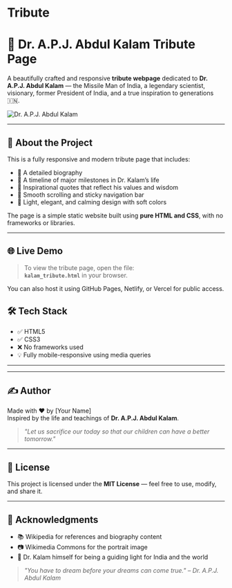 # Tribute
# 🌟 Dr. A.P.J. Abdul Kalam Tribute Page

A beautifully crafted and responsive **tribute webpage** dedicated to **Dr. A.P.J. Abdul Kalam** — the Missile Man of India, a legendary scientist, visionary, former President of India, and a true inspiration to generations 🇮🇳.

![Dr. A.P.J. Abdul Kalam](https://upload.wikimedia.org/wikipedia/commons/b/b0/A.P.J_Abdul_Kalam.jpg)

---

## 📖 About the Project

This is a fully responsive and modern tribute page that includes:

- 🧠 A detailed biography
- 📅 A timeline of major milestones in Dr. Kalam’s life
- 💬 Inspirational quotes that reflect his values and wisdom
- 🔗 Smooth scrolling and sticky navigation bar
- 🎨 Light, elegant, and calming design with soft colors

The page is a simple static website built using **pure HTML and CSS**, with no frameworks or libraries.

---

## 🌐 Live Demo

> To view the tribute page, open the file:  
> **`kalam_tribute.html`** in your browser.

You can also host it using GitHub Pages, Netlify, or Vercel for public access.

## 🛠️ Tech Stack

- ✅ HTML5
- ✅ CSS3
- ❌ No frameworks used
- 💡 Fully mobile-responsive using media queries

---


---

## ✍️ Author

Made with ❤️ by [Your Name]  
Inspired by the life and teachings of **Dr. A.P.J. Abdul Kalam**.

> _"Let us sacrifice our today so that our children can have a better tomorrow."_

---

## 📄 License

This project is licensed under the **MIT License** — feel free to use, modify, and share it.

---

## 🙏 Acknowledgments

- 📚 Wikipedia for references and biography content
- 📷 Wikimedia Commons for the portrait image
- 🧠 Dr. Kalam himself for being a guiding light for India and the world

> _"You have to dream before your dreams can come true." – Dr. A.P.J. Abdul Kalam_



